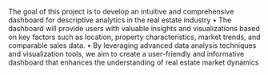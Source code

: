 The goal of this project is to develop an intuitive and comprehensive
dashboard for descriptive analytics in the real estate industry
• The dashboard will provide users with valuable insights and
visualizations based on key factors such as location, property
characteristics, market trends, and comparable sales data.
• By leveraging advanced data analysis techniques and visualization tools,
we aim to create a user-friendly and informative dashboard that
enhances the understanding of real estate market dynamics
